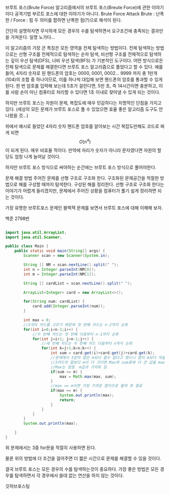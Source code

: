 브루트 포스(Brute Force)
알고리즘에서의 브루트 포스(Breute Force)에 관한 이야기 이다
공격기법 부르트 포스에 대한 이야기가 아니다. Brute Force Attack
Brute : 난폭한 / Force : 힘 두 의미를 합하면 난폭한 힘(?)으로 해석이 된다.

간단히 설명하자면 무식하게 모든 경우의 수를 탐색하면서 요구조건에 충족되는 결과만을 가져온다. 일명 노가다...

이 알고리즘의 가장 큰 특징은 모든 영역을 전체 탐색하는 방법이다.
전체 탐색하는 방법으로는 선형 구조를 전체적으로 탐색하는 순차 탐색, 비선형 구조를 전체적으로 탐색하는 깊이 우선 탐색(DFS), 너비 우선 탐색(BFS) 가 기본적인 도구이다.
어떤 방식으로든 전체 탐색으로 문제를 해결한다면 브루트 포스 알고리즘으로 풀었다고 할 수 있다.
예를 들어, 4자리 숫자로 된 핸드폰의 암호는 0000, 0001, 0002... 9999 까지 총 1만개(104)의 조합 중 하나이므로, 이를 하나씩 대입해 보면 핸드폰의 암호를 통과할 수 있게 된다. 한 번 암호를 입력해 보는데 5초가 걸린다면, 5만 초, 즉 14시간이면 충분하고, 이를 사람 손이 아닌 컴퓨터로 처리할 수 있다면 1초 이내로 찾아낼 수 있게 되는 것이다.

하지만 브루트 포스는 자원이 문제, 복잡도에 매우 민감하다는 치명적인 단점을 가지고 있다. (세상의 모든 문제가 브루트 포스로 풀 수 있었으면 효율 좋은 알고리즘 도구도 안 나왔을 것...)

위에서 예시로 들었던 4자리 숫자 핸드폰 암호를 알아보는 시간 복잡도만해도 코드로 짜게 되면
$$
O(n^4)
$$
이 되게 된다. 매우 비효율 적이다. 만약에 자리가 숫자가 아니라 문자였다면 자원의 할당도 엄청 나게 늘어날 것이다.

하지만 브루트 포스 방식으로 써야하는 순간에는 브루트 포스 방식으로 풀어야한다.

문제 해결 방법
주어진 문제를 선형 구조로 구조화 한다.
구조화된 문제공간을 적절한 방법으로 해를 구성할 때까지 탐색한다.
구성된 해를 정리한다.
선형 구조로 구조화 한다는 이야기가 어렵게 들리겠지만, 문제에서 주어진 상황을 컴퓨터가 풀기 쉽게 정리하면 되는 것이다.

가장 유명한 브루트포스 문제인 블랙잭 문제를 보면서 브루트 포스에 대해 이해해 보자.

백준 2798번

```java

import java.util.ArrayList;
import java.util.Scanner;

public class Main {
    public static void main(String[] args) {
        Scanner scan = new Scanner(System.in);

        String [] NM = scan.nextLine().split(" ");
        int n = Integer.parseInt(NM[0]);
        int m = Integer.parseInt(NM[1]);

        String [] cardList = scan.nextLine().split(" ");

        ArrayList<Integer> card = new ArrayList<>();

        for(String num: cardList) {
            card.add(Integer.parseInt(num));
        }

        int max = 0;
        //3개의 카드를 고르기 때문에 첫 번째 카드는 n-2까지 순회
        for(int i=0;i<n-2;i++) {
            //두 번째 카드는 첫 번째 다음부터 n-1까지 순회
            for(int j=i+1; j<n-1;j++) {
                //세 번째 카드는 두 번째 카드 다음부터 n까지 순회
                for(int k=j+1;k<n;k++) {
                    int sum = card.get(i)+card.get(j)+card.get(k);
                    //문제에서 3장의 합은 m보다 클수 없다고 했으니 합이 m보다 작을때만 계산
                    //3카드의 합보다 m이 더 크다면 Max와 sum중에 더 큰 값을 max에 대입
                    //Max는 점점  m값과 가까워 짐
                    if(sum <= m) {
                        max = Math.max(max, sum);
                    }
                    //max == m이면 가장 가까운 합이므로 출력 후 종료
                    if(max == m) {
                        System.out.println(max);
                        return;
                    }
                }
            }
        }
        System.out.println(max);

    }
}

```

위 문제에서는 3중 for문을 적절히 사용하면 된다.

물론 위의 방법에 더 조건을 걸어주면 더 짧은 시간으로 문제를 해결할 수 있을 것이다.

결국 브루트 포스는 모든 경우의 수를 탐색하는것이 중요하다. 가장 좋은 방법은 모든 경우를 탐색하면서 각 경우에서 쓸데 없는 연산을 하지 않는 것이다.

깃허브포스팅
